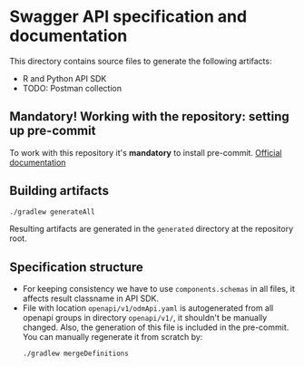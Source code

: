 # Swagger API specification and documentation

This directory contains source files to generate the following artifacts:
- R and Python API SDK
- TODO: Postman collection

## Mandatory! Working with the repository: setting up pre-commit
To work with this repository it's **mandatory** to install pre-commit.
[Official documentation](https://pre-commit.com/#installation)

## Building artifacts

```bash
./gradlew generateAll
```

Resulting artifacts are generated in the `generated` directory at the
repository root.

## Specification structure

* For keeping consistency we have to use `components.schemas` in all files, it affects result classname in API SDK.
* File with location `openapi/v1/odmApi.yaml` is autogenerated from all openapi groups in directory `openapi/v1/`,
  it shouldn't be manually changed. Also, the generation of this file is included in the pre-commit. You can manually regenerate it from scratch by:
    ```shell
    ./gradlew mergeDefinitions
    ```
